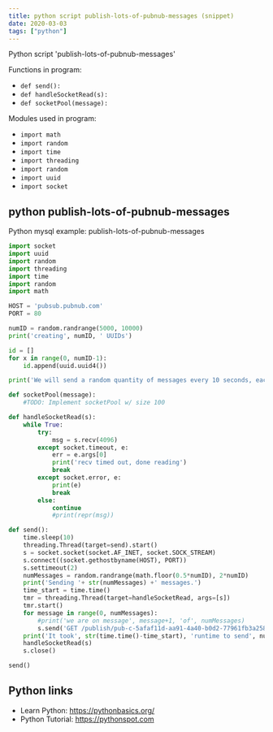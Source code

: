 ```yaml
---
title: python script publish-lots-of-pubnub-messages (snippet)
date: 2020-03-03
tags: ["python"]
---
```

Python script 'publish-lots-of-pubnub-messages'

Functions in program: 
* `def send():`
* `def handleSocketRead(s):`
* `def socketPool(message):`

Modules used in program: 
* `import math`
* `import random`
* `import time`
* `import threading`
* `import random`
* `import uuid`
* `import socket`

## python publish-lots-of-pubnub-messages

Python mysql example: publish-lots-of-pubnub-messages

```python
import socket
import uuid
import random
import threading
import time
import random
import math

HOST = 'pubsub.pubnub.com'
PORT = 80

numID = random.randrange(5000, 10000)
print('creating', numID, ' UUIDs')

id = []
for x in range(0, numID-1):
    id.append(uuid.uuid4())

print('We will send a random quantity of messages every 10 seconds, each contains a randomly selected UUID.')

def socketPool(message):
    #TODO: Implement socketPool w/ size 100

def handleSocketRead(s):
    while True:
        try:
            msg = s.recv(4096)
        except socket.timeout, e:
            err = e.args[0]
            print('recv timed out, done reading')
            break
        except socket.error, e:
            print(e)
            break
        else:
            continue
            #print(repr(msg))

def send():
    time.sleep(10)
    threading.Thread(target=send).start()
    s = socket.socket(socket.AF_INET, socket.SOCK_STREAM)
    s.connect((socket.gethostbyname(HOST), PORT))
    s.settimeout(2)
    numMessages = random.randrange(math.floor(0.5*numID), 2*numID)
    print('Sending '+ str(numMessages) +' messages.')
    time_start = time.time()
    tmr = threading.Thread(target=handleSocketRead, args=[s])
    tmr.start()
    for message in range(0, numMessages):
        #print('we are on message', message+1, 'of', numMessages)
        s.send('GET /publish/pub-c-5afaf11d-aa91-4a40-b0d2-77961fb3a258/sub-c-0cd3a376-28ac-11e4-95a7-02ee2ddab7fe/0/HyperLogLogDemo1/0/"'+str(id[random.randrange(0, numID-1)])+'" HTTP/1.1\r\nHost: pubsub.pubnub.com\r\n\r\n')
    print('It took', str(time.time()-time_start), 'runtime to send', numMessages, 'messages')
    handleSocketRead(s)
    s.close()

send()

```

## Python links

- Learn Python: https://pythonbasics.org/
- Python Tutorial: https://pythonspot.com

